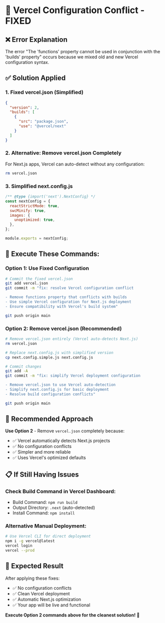 # 🚨 Vercel Configuration Conflict - FIXED

## ❌ **Error Explanation**
The error "The 'functions' property cannot be used in conjunction with the 'builds' property" occurs because we mixed old and new Vercel configuration syntax.

## ✅ **Solution Applied**

### **1. Fixed vercel.json (Simplified)**
```json
{
  "version": 2,
  "builds": [
    {
      "src": "package.json",
      "use": "@vercel/next"
    }
  ]
}
```

### **2. Alternative: Remove vercel.json Completely**
For Next.js apps, Vercel can auto-detect without any configuration:
```bash
rm vercel.json
```

### **3. Simplified next.config.js**
```js
/** @type {import('next').NextConfig} */
const nextConfig = {
  reactStrictMode: true,
  swcMinify: true,
  images: {
    unoptimized: true,
  },
};

module.exports = nextConfig;
```

## 🚀 **Execute These Commands:**

### **Option 1: Use Fixed Configuration**
```bash
# Commit the fixed vercel.json
git add vercel.json
git commit -m "fix: resolve Vercel configuration conflict

- Remove functions property that conflicts with builds
- Use simple Vercel configuration for Next.js deployment
- Ensure compatibility with Vercel's build system"

git push origin main
```

### **Option 2: Remove vercel.json (Recommended)**
```bash
# Remove vercel.json entirely (Vercel auto-detects Next.js)
rm vercel.json

# Replace next.config.js with simplified version
cp next.config.simple.js next.config.js

# Commit changes
git add -A
git commit -m "fix: simplify Vercel deployment configuration

- Remove vercel.json to use Vercel auto-detection
- Simplify next.config.js for basic deployment
- Resolve build configuration conflicts"

git push origin main
```

## 🎯 **Recommended Approach**

**Use Option 2** - Remove `vercel.json` completely because:
- ✅ Vercel automatically detects Next.js projects
- ✅ No configuration conflicts
- ✅ Simpler and more reliable
- ✅ Uses Vercel's optimized defaults

## 📋 **If Still Having Issues**

### **Check Build Command in Vercel Dashboard:**
- Build Command: `npm run build`
- Output Directory: `.next` (auto-detected)
- Install Command: `npm install`

### **Alternative Manual Deployment:**
```bash
# Use Vercel CLI for direct deployment
npm i -g vercel@latest
vercel login
vercel --prod
```

## 🎉 **Expected Result**

After applying these fixes:
- ✅ No configuration conflicts
- ✅ Clean Vercel deployment
- ✅ Automatic Next.js optimization
- ✅ Your app will be live and functional

**Execute Option 2 commands above for the cleanest solution!** 🚀